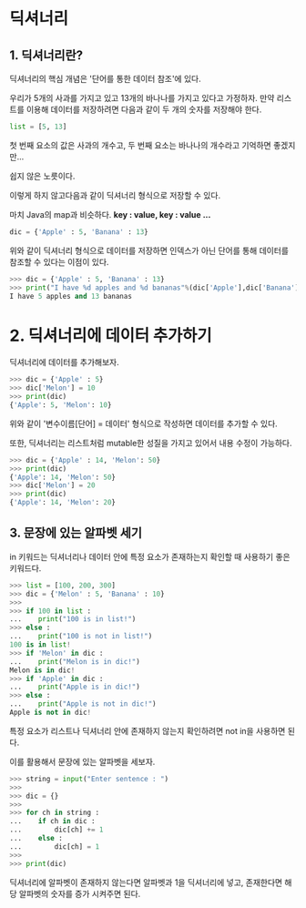 # 딕셔너리
## 1. 딕셔너리란?

딕셔너리의 핵심 개념은 '단어를 통한 데이터 참조'에 있다.

우리가 5개의 사과를 가지고 있고 13개의 바나나를 가지고 있다고 가정하자. 만약 리스트를 이용해 데이터를 저장하려면 다음과 같이 두 개의 숫자를 저장해야 한다.

```python
list = [5, 13]
```

첫 번째 요소의 값은 사과의 개수고, 두 번째 요소는 바나나의 개수라고 기억하면 좋겠지만...

쉽지 않은 노릇이다.

이렇게 하지 않고다음과 같이 딕셔너리 형식으로 저장할 수 있다.

마치 Java의 map과 비슷하다. **key : value, key : value ...** 

```python
dic = {'Apple' : 5, 'Banana' : 13}
```

위와 같이 딕셔너리 형식으로 데이터를 저장하면 인덱스가 아닌 단어를 통해 데이터를 참조할 수 있다는 이점이 있다.

```python
>>> dic = {'Apple' : 5, 'Banana' : 13}
>>> print("I have %d apples and %d bananas"%(dic['Apple'],dic['Banana']))
I have 5 apples and 13 bananas
```



# 2. 딕셔너리에 데이터 추가하기

딕셔너리에 데이터를 추가해보자.

```python
>>> dic = {'Apple' : 5}
>>> dic['Melon'] = 10
>>> print(dic)
{'Apple': 5, 'Melon': 10}
```

위와 같이 '변수이름[단어] = 데이터' 형식으로 작성하면 데이터를 추가할 수 있다.

또한, 딕셔너리는 리스트처럼 mutable한 성질을 가지고 있어서 내용 수정이 가능하다.

```python
>>> dic = {'Apple' : 14, 'Melon': 50}
>>> print(dic)
{'Apple': 14, 'Melon': 50}
>>> dic['Melon'] = 20
>>> print(dic)
{'Apple': 14, 'Melon': 20}
```



## 3. 문장에 있는 알파벳 세기

in 키워드는 딕셔너리나 데이터 안에 특정 요소가 존재하는지 확인할 때 사용하기 좋은 키워드다.

```python
>>> list = [100, 200, 300]
>>> dic = {'Melon' : 5, 'Banana' : 10}
>>> 
>>> if 100 in list :
...    print("100 is in list!")
>>> else :
...    print("100 is not in list!")
100 is in list!
>>> if 'Melon' in dic :
...    print("Melon is in dic!")
Melon is in dic!
>>> if 'Apple' in dic :
...    print("Apple is in dic!")
>>> else :
...    print("Apple is not in dic!")
Apple is not in dic!
```

특정 요소가 리스트나 딕셔너리 안에 존재하지 않는지 확인하려면 not in을 사용하면 된다.



이를 활용해서 문장에 있는 알파벳을 세보자.

```python
>>> string = input("Enter sentence : ")
>>>
>>> dic = {}
>>> 
>>> for ch in string :
...    if ch in dic :
...        dic[ch] += 1
...    else :
...        dic[ch] = 1
>>>        
>>> print(dic)
```

딕셔너리에 알파벳이 존재하지 않는다면 알파벳과 1을 딕셔너리에 넣고, 존재한다면 해당 알파벳의 숫자를 증가 시켜주면 된다.